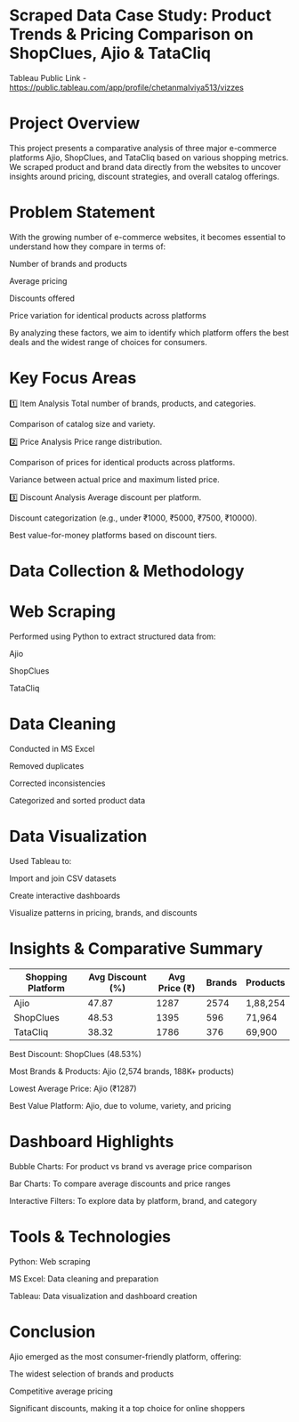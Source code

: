 # Scraped Data Case Study: Product Trends & Pricing Comparison on ShopClues, Ajio & TataCliq

Tableau Public Link - https://public.tableau.com/app/profile/chetanmalviya513/vizzes

# Project Overview
This project presents a comparative analysis of three major e-commerce platforms Ajio, ShopClues, and TataCliq based on various shopping metrics. We scraped product and brand data directly from the websites to uncover insights around pricing, discount strategies, and overall catalog offerings. 

# Problem Statement
With the growing number of e-commerce websites, it becomes essential to understand how they compare in terms of:

Number of brands and products

Average pricing

Discounts offered

Price variation for identical products across platforms

By analyzing these factors, we aim to identify which platform offers the best deals and the widest range of choices for consumers.

# Key Focus Areas

1️⃣ Item Analysis
Total number of brands, products, and categories.

Comparison of catalog size and variety.

2️⃣ Price Analysis
Price range distribution.

Comparison of prices for identical products across platforms.

Variance between actual price and maximum listed price.

3️⃣ Discount Analysis
Average discount per platform.

Discount categorization (e.g., under ₹1000, ₹5000, ₹7500, ₹10000).

Best value-for-money platforms based on discount tiers.

# Data Collection & Methodology

# Web Scraping
Performed using Python to extract structured data from:

Ajio

ShopClues

TataCliq

# Data Cleaning
Conducted in MS Excel

Removed duplicates

Corrected inconsistencies

Categorized and sorted product data

# Data Visualization
Used Tableau to:

Import and join CSV datasets

Create interactive dashboards

Visualize patterns in pricing, brands, and discounts

# Insights & Comparative Summary

| Shopping Platform | Avg Discount (%) | Avg Price (₹) | Brands | Products   |
|-------------------|------------------|----------------|--------|------------|
| Ajio              | 47.87            | 1287           | 2574   | 1,88,254   |
| ShopClues         | 48.53            | 1395           | 596    | 71,964     |
| TataCliq          | 38.32            | 1786           | 376    | 69,900     |


Best Discount: ShopClues (48.53%)

Most Brands & Products: Ajio (2,574 brands, 188K+ products)

Lowest Average Price: Ajio (₹1287)

Best Value Platform: Ajio, due to volume, variety, and pricing

# Dashboard Highlights
Bubble Charts: For product vs brand vs average price comparison

Bar Charts: To compare average discounts and price ranges

Interactive Filters: To explore data by platform, brand, and category

# Tools & Technologies
Python: Web scraping

MS Excel: Data cleaning and preparation

Tableau: Data visualization and dashboard creation

# Conclusion
Ajio emerged as the most consumer-friendly platform, offering:

The widest selection of brands and products

Competitive average pricing

Significant discounts, making it a top choice for online shoppers

